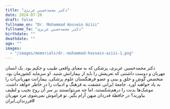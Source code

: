 ```yaml
---
title: "دکتر محمدحسین عزیزی"
date: 2024-07-26
draft: false
fullname_en: "Dr. Mohammad Hossein Azizi"
fullname_fa: "دکتر محمدحسین عزیزی"
birthdate: ""
deathdate: ""
age: ""
images:
  - "/images/memorials/dr.-mohammad-hossein-azizi-1.png"
---
```


دکتر محمدحسین عزیزی، پزشکی که به معنای واقعی طبیب و حکیم بود. یک انسان مهربان و دوست داشتنی که تعریفش را باید از بیمارانش شنید. او سرمایه کشورمان بود.
متخصص گوش و حلق و بینی و عضو فرهنگستان علوم پزشکی،
بیمارانت مهربانی‌ات را به یاد خواهند آورد. جامعۀ ایرانی عشقت به فرهنگ و ادبیات را در خاطر خواهد داشت. موشک‌ها بدنت را درهم‌شکستند، اما چه می‌توانستند بر سر آن روح نجیب و لطیف بیاورند؟ در حافظۀ قدردان میهن آرام بگیر. تو فراموش نمی‌شوی مرد مهربان
#فرزندان_ایران